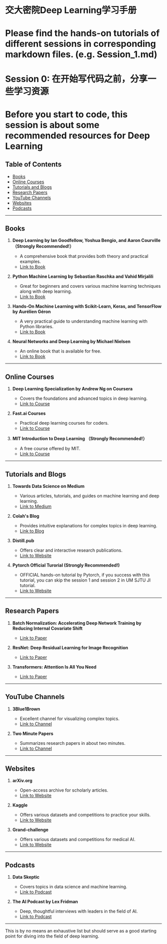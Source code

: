 # 交大密院Deep Learning学习手册

# Please find the hands-on tutorials of different sessions in corresponding markdown files. (e.g. Session_1.md)

# Session 0: 在开始写代码之前，分享一些学习资源

# Before you start to code, this session is about some recommended resources for Deep Learning

## Table of Contents

- [Books](#books)
- [Online Courses](#online-courses)
- [Tutorials and Blogs](#tutorials-and-blogs)
- [Research Papers](#research-papers)
- [YouTube Channels](#youtube-channels)
- [Websites](#websites)
- [Podcasts](#podcasts)

---

## Books

1. **Deep Learning by Ian Goodfellow, Yoshua Bengio, and Aaron Courville （Strongly Recommended!）** 
   - A comprehensive book that provides both theory and practical examples.
   - [Link to Book](http://www.deeplearningbook.org/)

2. **Python Machine Learning by Sebastian Raschka and Vahid Mirjalili**
   - Great for beginners and covers various machine learning techniques along with deep learning.
   - [Link to Book](https://sebastianraschka.com/books.html)

3. **Hands-On Machine Learning with Scikit-Learn, Keras, and TensorFlow by Aurélien Géron**
   - A very practical guide to understanding machine learning with Python libraries.
   - [Link to Book](https://www.oreilly.com/library/view/hands-on-machine-learning/9781492032632/)

4. **Neural Networks and Deep Learning by Michael Nielsen**
   - An online book that is available for free.
   - [Link to Book](http://neuralnetworksanddeeplearning.com/)

---

## Online Courses

1. **Deep Learning Specialization by Andrew Ng on Coursera**
   - Covers the foundations and advanced topics in deep learning.
   - [Link to Course](https://www.coursera.org/specializations/deep-learning)

2. **Fast.ai Courses**
   - Practical deep learning courses for coders.
   - [Link to Course](https://www.fast.ai/)

3. **MIT Introduction to Deep Learning （Strongly Recommended!）**
   - A free course offered by MIT.
   - [Link to Course](http://introtodeeplearning.com/)

---

## Tutorials and Blogs

1. **Towards Data Science on Medium**
   - Various articles, tutorials, and guides on machine learning and deep learning.
   - [Link to Medium](https://towardsdatascience.com/)

2. **Colah's Blog**
   - Provides intuitive explanations for complex topics in deep learning.
   - [Link to Blog](https://colah.github.io/)

3. **Distill.pub**
   - Offers clear and interactive research publications.
   - [Link to Website](https://distill.pub/)
  
4. **Pytorch Official Turorial (Strongly Recommended!)**
   - OFFICIAL hands-on tutorial by Pytorch, if you success with this tutorial, you can skip the session 1 and session 2 in UM SJTU JI tutorial.
   - [Link to Website](https://pytorch.org/tutorials/beginner/deep_learning_60min_blitz.html)
  
   

---

## Research Papers

1. **Batch Normalization: Accelerating Deep Network Training by Reducing Internal Covariate Shift**
   - [Link to Paper](https://arxiv.org/abs/1502.03167)

2. **ResNet: Deep Residual Learning for Image Recognition**
   - [Link to Paper](https://arxiv.org/abs/1512.03385)

3. **Transformers: Attention Is All You Need**
   - [Link to Paper](https://arxiv.org/abs/1706.03762)

---

## YouTube Channels

1. **3Blue1Brown**
   - Excellent channel for visualizing complex topics.
   - [Link to Channel](https://www.youtube.com/c/3blue1brown)

2. **Two Minute Papers**
   - Summarizes research papers in about two minutes.
   - [Link to Channel](https://www.youtube.com/c/K%C3%A1rolyZsolnai)

---

## Websites

1. **arXiv.org**
   - Open-access archive for scholarly articles.
   - [Link to Website](https://arxiv.org/)

2. **Kaggle**
   - Offers various datasets and competitions to practice your skills.
   - [Link to Website](https://www.kaggle.com/)
  
3. **Grand-challenge**
   - Offers various datasets and competitions for medical AI.
   - [Link to Website](https://grand-challenge.org/)

---

## Podcasts

1. **Data Skeptic**
   - Covers topics in data science and machine learning.
   - [Link to Podcast](https://dataskeptic.com/)

2. **The AI Podcast by Lex Fridman**
   - Deep, thoughtful interviews with leaders in the field of AI.
   - [Link to Podcast](https://lexfridman.com/ai/)

---

This is by no means an exhaustive list but should serve as a good starting point for diving into the field of deep learning.
